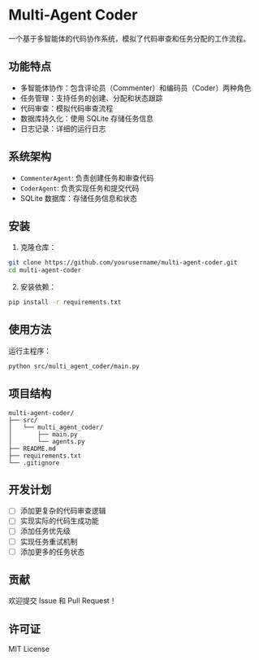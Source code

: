 # Multi-Agent Coder

一个基于多智能体的代码协作系统，模拟了代码审查和任务分配的工作流程。

## 功能特点

- 多智能体协作：包含评论员（Commenter）和编码员（Coder）两种角色
- 任务管理：支持任务的创建、分配和状态跟踪
- 代码审查：模拟代码审查流程
- 数据库持久化：使用 SQLite 存储任务信息
- 日志记录：详细的运行日志

## 系统架构

- `CommenterAgent`: 负责创建任务和审查代码
- `CoderAgent`: 负责实现任务和提交代码
- SQLite 数据库：存储任务信息和状态

## 安装

1. 克隆仓库：
```bash
git clone https://github.com/yourusername/multi-agent-coder.git
cd multi-agent-coder
```

2. 安装依赖：
```bash
pip install -r requirements.txt
```

## 使用方法

运行主程序：
```bash
python src/multi_agent_coder/main.py
```

## 项目结构

```
multi-agent-coder/
├── src/
│   └── multi_agent_coder/
│       ├── main.py
│       └── agents.py
├── README.md
├── requirements.txt
└── .gitignore
```

## 开发计划

- [ ] 添加更复杂的代码审查逻辑
- [ ] 实现实际的代码生成功能
- [ ] 添加任务优先级
- [ ] 实现任务重试机制
- [ ] 添加更多的任务状态

## 贡献

欢迎提交 Issue 和 Pull Request！

## 许可证

MIT License
